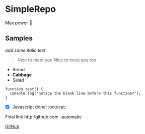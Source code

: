 # SimpleRepo

Max power :rocket:

## Samples

*add some italic text*

>Nice to meet you
>Nice to meet you too

* Bread
* **Cabbage**
* Salad

```
function test() {
  console.log("notice the blank line before this function?");
}
```
- [x] Javascript done! :octocat:

Final link
http:/github.com -automatic

[GitHub](http:/github.com)
